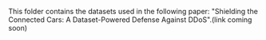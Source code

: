 This folder contains the datasets used in the following paper: "Shielding the Connected Cars: A Dataset-Powered Defense Against DDoS".(link coming soon)
